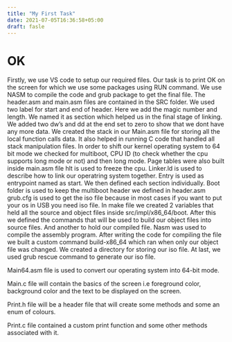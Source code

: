 ```yaml
---
title: "My First Task"
date: 2021-07-05T16:36:58+05:00
draft: fasle
---
```

# OK
Firstly, we use VS code to setup our required files. Our task is to print OK on the screen for which we use some packages using RUN command. We use NASM to compile the code and grub package to get the final file.
The header.asm and main.asm files are contained in the SRC folder. We used two label for start and end of header. Here we add the magic number and length. We named it as section which helped us in the final stage of linking. We added two dw’s and dd at the end set to zero to show that we dont have any more data.
We created the stack in our Main.asm file for storing all the local function calls data. It also helped in running C code that handled all stack manipulation files. In order to shift our kernel operating system to 64 bit mode we checked for multiboot, CPU ID (to check whether the cpu supports long mode or not) and then long mode. Page tables were also built inside main.asm file
hlt is used to freeze the cpu.
Linker.ld is used to describe how to link our operatring system together. Entry is used as entrypoint named as start. We then defined each section individually. Boot folder is used to keep the multiboot header we defined in header.asm
grub.cfg is used to get the iso file because in most cases if you want to put your os in USB you need iso file.
In make file we created 2 variables that held all the source and object files inside src/impl/x86_64/boot. After this we defined the commands that will be used to build our object files into source files. And another to hold our compiled file. Nasm was used to compile the assembly program. After writing the code for compiling the file we built a custom command build-x86_64 which ran when only our object file was changed. We created a directory for storing our iso file. At last, we used grub rescue command to generate our iso file.

Main64.asm file is used to convert our operating system into 64-bit mode.

Main.c file will contain the basics of the screen i.e foreground color, background color and the text to be displayed on the screen.

Print.h file will be a header file that will create some methods and some an enum of colours.

Print.c file contained a custom print function and some other methods associated with it.

